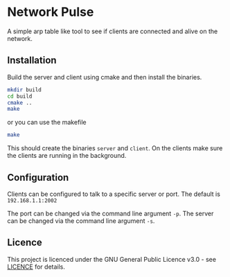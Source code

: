 # Network Pulse

A simple arp table like tool to see if clients are connected and alive on the network.

## Installation

Build the server and client using cmake and then install the binaries.

```bash
mkdir build
cd build
cmake ..
make
```

or you can use the makefile

```bash
make
```

This should create the binaries `server` and `client`. On the clients make sure the clients are running in the background.

## Configuration

Clients can be configured to talk to a specific server or port. The default is `192.168.1.1:2002`

The port can be changed via the command line argument `-p`. The server can be changed via the command line argument `-s`.

## Licence

This project is licenced under the GNU General Public Licence v3.0 - see [LICENCE](LICENCE) for details.